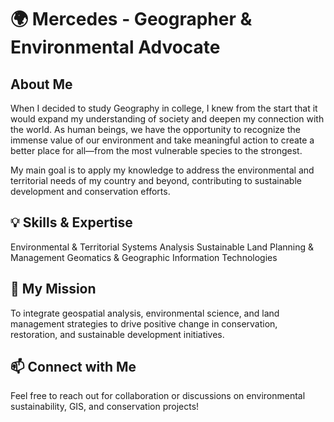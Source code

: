 # 🌍 Mercedes  - Geographer & Environmental Advocate

## About Me

When I decided to study Geography in college, I knew from the start that it would expand my understanding of society and deepen my connection with the world. As human beings, we have the opportunity to recognize the immense value of our environment and take meaningful action to create a better place for all—from the most vulnerable species to the strongest.

My main goal is to apply my knowledge to address the environmental and territorial needs of my country and beyond, contributing to sustainable development and conservation efforts.

## 💡 Skills & Expertise

Environmental & Territorial Systems Analysis
Sustainable Land Planning & Management
Geomatics & Geographic Information Technologies

## 🌱 My Mission

To integrate geospatial analysis, environmental science, and land management strategies to drive positive change in conservation, restoration, and sustainable development initiatives.

## 📫 Connect with Me

Feel free to reach out for collaboration or discussions on environmental sustainability, GIS, and conservation projects!
